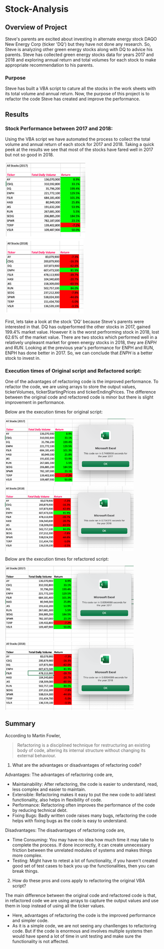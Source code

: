 # Stock-Analysis

## Overview of Project

Steve's parents are excited about investing in alternate energy stock DAQO New Energy Corp (ticker 'DQ') but they have not done any research. So, Steve is analyzing other green energy stocks along with DQ to advice his parents. Steve has collected green energy stocks data for years 2017 and 2018 and exploring annual return and total volumes for each stock to make appropriate recommendation to his parents.

### Purpose
Steve has built a VBA script to cature all the stocks in the work sheets with its total volume and annual return. Now, the purpose of this project is to refactor the code Steve has created and improve the performance.

## Results

### Stock Performance between 2017 and 2018:
Using the VBA script we have automated the process to collect the total volume and annual return of each stock for 2017 and 2018. Taking a quick peek at the results we see that most of the stocks have fared well in 2017 but not so good in 2018.

![2017 Stock Performance](https://github.com/Nikhila999/Stock-Analysis/blob/main/resources/StockPerformance2017.png)
![2018 Stock Performance](https://github.com/Nikhila999/Stock-Analysis/blob/main/resources/StockPerformance2018.png)

First, lets take a look at the stock 'DQ' because Steve's parents were interested in that. DQ has outperformed the other stocks in 2017, gained 199.4% market value. However it is the worst perfrorming stock in 2018, lost 62.6% of the market value. 
There are two stocks which performed well in a relatively unpleasnt market for green energy stocks in 2018, they are *ENPH* and *RUN*. Looking at the previous year's performance for ENPH and RUN, ENPH has done better in 2017.
So, we can conclude that *ENPH* is a better stock to invest in.

### Execution times of Original script and Refactored script:
One of the advantages of refactoring code is the improved performance. To refactor the code, we are using arrays to store the output values, tickerVolumes, tickerStartingPrices and tickerEndingPrices.
The difference between the original code and refactored code is minor but there is slight improvement in performance. 

Below are the execution times for original script: 

<img src = "https://github.com/Nikhila999/Stock-Analysis/blob/main/resources/AllStockAnalysis_Original_2017.png" width = "420"> <img src = "https://github.com/Nikhila999/Stock-Analysis/blob/main/resources/AllStockAnalysis_Original_2018.png" width = "420">

Below are the execution times for refactored script:

<img src = "https://github.com/Nikhila999/Stock-Analysis/blob/main/resources/VBA_Challenge_2017.png" width = "420"> <img src = "https://github.com/Nikhila999/Stock-Analysis/blob/main/resources/VBA_Challenge_2018.png" width = "420">

## Summary
  According to Martin Fowler, 
  > Refactoring is a disciplined technique for restructuring an existing body of code, altering its internal structure without changing its external behaviour.
    
 1.  What are the advantages or disadvantages of refactoring code?
  
   Advantages:
   The advantages of refactoring code are,
   - Maintainability: After refactoring, the code is easier to understand, read, less complex and easier to maintain.
   - Extensible: Refactoring makes it easy to put the new code to add latest functionality, also helps in flexibility of code.
   - Performance: Refactoring often improves the performance of the code by reducing technical debt.
   - Fixing Bugs: Badly written code raises many bugs, refactoring the code helps with fixing bugs as the code is easy to understand.

   Disadvantages:
   The disadvantages of refactoring code are,
   - Time Consuming: You may have no idea how much time it may take to complete the process. If done incorrectly, it can create unnecessary friction between the unrelated modules of systems and makes things more complex.
   - Testing: Might have to retest a lot of functionality, if you haven't created good set of test cases to back you up the functionalities, then you can break things.
    
  2. How do these pros and cons apply to refactoring the original VBA script?
    
   The main difference between the original code and refactored code is that, in refactored code we are using arrays to capture the output values and use them in loop instead of using all the ticker values. 
   - Here, advantages of refactoring the code is the improved performance and simpler code. 
   - As it is a simple code, we are not seeing any chanllenges to refactoring code. But if the code is enormous and involves multiple systems then would have spend a lot of time in unit testing and make sure the functionality is not affected.

